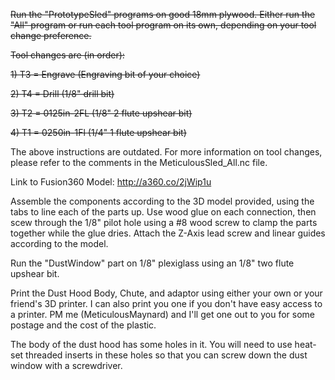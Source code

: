 ~~Run the "PrototypeSled" programs on good 18mm plywood. Either run the "All" program or run each tool program on its own, depending on your tool change preference.~~

~~Tool changes are (in order):~~

~~1) T3 = Engrave (Engraving bit of your choice)~~

~~2) T4 = Drill (1/8" drill bit)~~

~~3) T2 = 0125in-2FL (1/8" 2 flute upshear bit)~~

~~4) T1 = 0250in-1Fl (1/4" 1 flute upshear bit)~~

The above instructions are outdated. For more information on tool changes, please refer to the comments in the MeticulousSled_All.nc file.

Link to Fusion360 Model: http://a360.co/2jWip1u

Assemble the components according to the 3D model provided, using the tabs to line each of the parts up. Use wood glue on each connection, then scew through the 1/8" pilot hole using a #8 wood screw to clamp the parts together while the glue dries. Attach the Z-Axis lead screw and linear guides according to the model.

Run the "DustWindow" part on 1/8" plexiglass using an 1/8" two flute upshear bit.

Print the Dust Hood Body, Chute, and adaptor using either your own or your friend's 3D printer. I can also print you one if you don't have easy access to a printer. PM me (MeticulousMaynard) and I'll get one out to you for some postage and the cost of the plastic.

The body of the dust hood has some holes in it. You will need to use heat-set threaded inserts in these holes so that you can screw down the dust window with a screwdriver.

